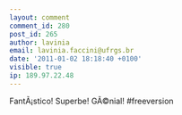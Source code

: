 ```yaml
---
layout: comment
comment_id: 280
post_id: 265
author: lavinia
email: lavinia.faccini@ufrgs.br
date: '2011-01-02 18:18:40 +0100'
visible: true
ip: 189.97.22.48
---
```

FantÃ¡stico! Superbe! GÃ©nial!
#freeversion
